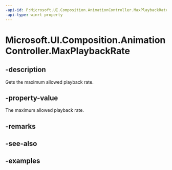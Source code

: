 ```yaml
---
-api-id: P:Microsoft.UI.Composition.AnimationController.MaxPlaybackRate
-api-type: winrt property
---
```


<!-- Property syntax.
public float MaxPlaybackRate { get; }
-->

# Microsoft.UI.Composition.AnimationController.MaxPlaybackRate

## -description

Gets the maximum allowed playback rate.

## -property-value

The maximum allowed playback rate.

## -remarks

## -see-also

## -examples

